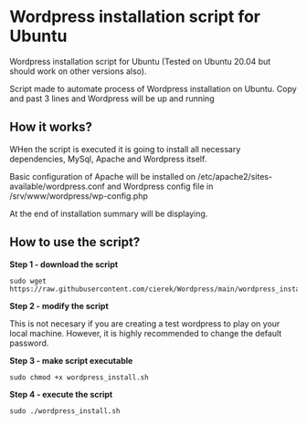 # Wordpress installation script for Ubuntu
Wordpress installation script for Ubuntu (Tested on Ubuntu 20.04 but should work on other versions also). 

Script made to automate process of Wordpress installation on Ubuntu. Copy and past 3 lines and Wordpress will be up and running

## How it works?

WHen the script is executed it is going to install all necessary dependencies, MySql, Apache and Wordpress itself.

Basic configuration of Apache will be installed on /etc/apache2/sites-available/wordpress.conf and Wordpress config file in /srv/www/wordpress/wp-config.php

At the end of installation summary will be displaying.

## How to use the script?

<b>Step 1 - download the script</b>
```
sudo wget https://raw.githubusercontent.com/cierek/Wordpress/main/wordpress_install.sh
```
<b>Step 2 - modify the script</b>

This is not necesary if you are creating a test wordpress to play on your local machine. However, it is highly recommended to change the default password.

<b>Step 3 - make script executable</b>
```
sudo chmod +x wordpress_install.sh
```
<b>Step 4 - execute the script</b>
```
sudo ./wordpress_install.sh
```
